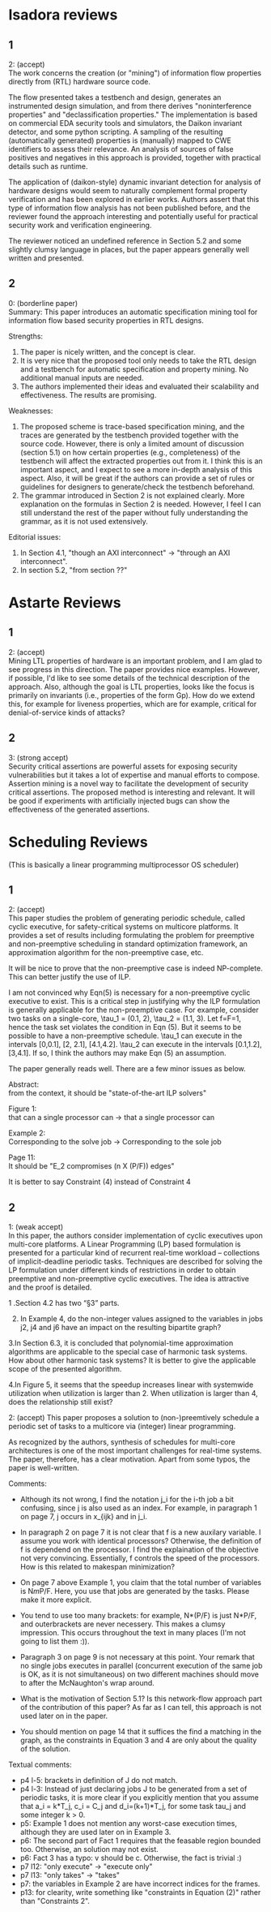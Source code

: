 # Isadora reviews

## 1

2: (accept)<br>
The work concerns the creation (or "mining") of information flow properties directly from (RTL) hardware source code.<br>

The flow presented takes a testbench and design, generates an instrumented design simulation, and from there derives "noninterference properties" and "declassification properties." The implementation is based on commercial EDA security tools and simulators, the Daikon invariant detector, and some python scripting. A sampling of the resulting (automatically generated) properties is (manually) mapped to CWE identifiers to assess their relevance. An analysis of sources of false positives and negatives in this approach is provided, together with practical details such as runtime.<br>

The application of (daikon-style) dynamic invariant detection for analysis of hardware designs would seem to naturally complement formal property verification and has been explored in earlier works. Authors assert that this type of information flow analysis has not been published before, and the reviewer found the approach interesting and potentially useful for practical security work and verification engineering.<br>

The reviewer noticed an undefined reference in Section 5.2 and some slightly clumsy language in places, but the paper appears generally well written and presented.<br>

## 2

0: (borderline paper)<br>
Summary: This paper introduces an automatic specification mining tool for information flow based security properties in RTL designs.<br>

Strengths:<br>
1. The paper is nicely written, and the concept is clear.<br>
2. It is very nice that the proposed tool only needs to take the RTL design and a testbench for automatic specification and property mining. No additional manual inputs are needed.<br>
3. The authors implemented their ideas and evaluated their scalability and effectiveness. The results are promising.<br>

Weaknesses:<br>
1. The proposed scheme is trace-based specification mining, and the traces are generated by the testbench provided together with the source code. However, there is only a limited amount of discussion (section 5.1) on how certain properties (e.g., completeness) of the testbench will affect the extracted properties out from it. I think this is an important aspect, and I expect to see a more in-depth analysis of this aspect. Also, it will be great if the authors can provide a set of rules or guidelines for designers to generate/check the testbench beforehand.<br>
2. The grammar introduced in Section 2 is not explained clearly. More explanation on the formulas in Section 2 is needed. However, I feel I can still understand the rest of the paper without fully understanding the grammar, as it is not used extensively.<br>

Editorial issues:<br>
1. In Section 4.1, "though an AXI interconnect" -> "through an AXI interconnect".<br>
2. In section 5.2, "from section ??"<br>

# Astarte Reviews

## 1
2: (accept)<br>
Mining LTL properties of hardware is an important problem, and I am glad to see progress in this direction. The paper provides nice examples. However, if possible, I'd like to see some details of the technical description of the approach. Also, although the goal is LTL properties, looks like the focus is primarily on invariants (i.e., properties of the form Gp). How do we extend this, for example for liveness properties, which are for example, critical for denial-of-service kinds of attacks?<br>

## 2
3: (strong accept)<br>
Security critical assertions are powerful assets for exposing security vulnerabilities but it takes a lot of expertise and manual efforts to compose. Assertion mining is a novel way to facilitate the development of security critical assertions. The proposed method is interesting and relevant. It will be good if experiments with artificially injected bugs can show the effectiveness of the generated assertions.<br>

# Scheduling Reviews

(This is basically a linear programming multiprocessor OS scheduler)

## 1

2: (accept)<br>
This paper studies the problem of generating periodic schedule, called cyclic executive, for safety-critical systems on multicore platforms. It provides a set of results including formulating the problem for preemptive and non-preemptive scheduling in standard optimization framework, an approximation algorithm for the non-preemptive case, etc.<br>


It will be nice to prove that the non-preemptive case is indeed NP-complete. This can better justify the use of ILP.<br>

I am not convinced why Eqn(5) is necessary for a non-preemptive cyclic executive to exist. This is a critical step in justifying why the ILP formulation is generally applicable for the non-preemptive case. For example, consider two tasks on a single-core, \tau_1 = (0.1, 2), \tau_2 = (1.1, 3). Let f=F=1, hence the task set violates the condition in Eqn (5). But it seems to be possible to have a non-preemptive schedule. \tau_1 can execute in the intervals [0,0.1], [2, 2.1], [4.1,4.2]. \tau_2 can execute in the intervals [0.1,1.2], [3,4.1]. If so, I think the authors may make Eqn (5) an assumption.<br>

The paper generally reads well. There are a few minor issues as below.<br>

Abstract:<br>
from the context, it should be "state-of-the-art ILP solvers"<br>

Figure 1:<br>
that can a single processor can -> that a single processor can<br>

Example 2:<br>
Corresponding to the solve job -> Corresponding to the sole job<br>

Page 11:<br>
It should be "E_2 compromises (n X (P/F)) edges"<br>

It is better to say Constraint (4) instead of Constraint 4<br>

## 2

1: (weak accept)<br>
In this paper, the authors consider implementation of cyclic executives upon multi-core platforms. A Linear Programming (LP) based formulation is presented for a particular kind of recurrent real-time workload – collections of implicit-deadline periodic tasks. Techniques are described for solving the LP formulation under different kinds of restrictions in order to obtain preemptive and non-preemptive cyclic executives. The idea is attractive and the proof is detailed.<br>


1 .Section 4.2 has two “§3” parts.

2. In Example 4, do the non-integer values assigned to the variables in jobs j2, j4 and j6 have an impact on the resulting bipartite graph?

3.In Section 6.3, it is concluded that polynomial-time approximation algorithms are applicable to the special case of harmonic task systems. How about other harmonic task systems? It is better to give the applicable scope of the presented algorithm.

4.In Figure 5, it seems that the speedup increases linear with systemwide utilization when utilization is larger than 2. When utilization is larger than 4, does the relationship still exist?

2: (accept)
This paper proposes a solution to (non-)preemtively schedule a periodic set of tasks to a multicore via (integer) linear programming.

As recognized by the authors, synthesis of schedules for multi-core architectures is one of the most important challenges for real-time systems. The paper, therefore, has a clear motivation. Apart from some typos, the paper is well-written.

Comments:

- Although its not wrong, I find the notation j_i for the i-th job a bit confusing, since j is also used as an index. For example, in paragraph 1 on page 7, j occurs in x_{ijk} and in j_i.

- In paragraph 2 on page 7 it is not clear that f is a new auxilary variable. I assume you work with identical processors? Otherwise, the definition of f is dependend on the processor. I find the explaination of the objective not very convincing. Essentially, f controls the speed of the processors. How is this related to makespan minimization?

- On page 7 above Example 1, you claim that the total number of variables is N*m*P/F. Here, you use that jobs are generated by the tasks. Please make it more explicit.

- You tend to use too many brackets: for example, N*(P/F) is just N*P/F, and outerbrackets are never necessery. This makes a clumsy impression. This occurs throughout the text in many places (I'm not going to list them :)).

- Paragraph 3 on page 9 is not necessary at this point. Your remark that no single jobs executes in parallel (concurrent execution of the same job is OK, as it is not simultaneous) on two different machines should move to after the McNaughton's wrap around.

- What is the motivation of Section 5.1? Is this network-flow approach part of the contribution of this paper? As far as I can tell, this approach is not used later on in the paper.

- You should mention on page 14 that it suffices the find a matching in the graph, as the constraints in Equation 3 and 4 are only about the quality of the solution.

Textual comments:

- p4 l-5: brackets in definition of J do not match.
- p4 l-3: Instead of just declaring jobs J to be generated from a set of periodic tasks, it is more clear if you explicitly mention that you assume that a_i = k*T_j, c_i = C_j and d_i=(k+1)*T_j, for some task tau_j and some integer k > 0.
- p5: Example 1 does not mention any worst-case execution times, although they are used later on in Example 3.
- p6: The second part of Fact 1 requires that the feasable region bounded too. Otherwise, an solution may not exist.
- p6: Fact 3 has a typo: v should be c. Otherwise, the fact is trivial :)
- p7 l12: "only execute" -> "execute only"
- p7 l13: "only takes" -> "takes"
- p7: the variables in Example 2 are have incorrect indices for the frames.
- p13: for clearity, write something like "constraints in Equation (2)" rather than "Constraints 2".
